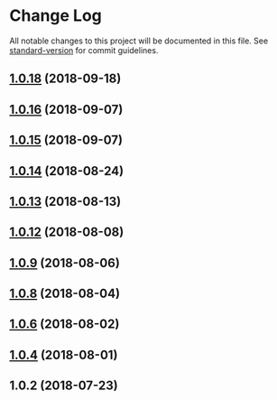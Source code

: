 # Change Log

All notable changes to this project will be documented in this file. See [standard-version](https://github.com/conventional-changelog/standard-version) for commit guidelines.

<a name="1.0.18"></a>
## [1.0.18](https://github.com/Evolvus/evolvus-platform-server/compare/v1.0.16...v1.0.18) (2018-09-18)



<a name="1.0.16"></a>
## [1.0.16](https://github.com/Evolvus/evolvus-platform-server/compare/v1.0.15...v1.0.16) (2018-09-07)



<a name="1.0.15"></a>
## [1.0.15](https://github.com/Evolvus/evolvus-platform-server/compare/v1.0.14...v1.0.15) (2018-09-07)



<a name="1.0.14"></a>
## [1.0.14](https://github.com/Evolvus/evolvus-platform-server/compare/v1.0.13...v1.0.14) (2018-08-24)



<a name="1.0.13"></a>
## [1.0.13](https://github.com/Evolvus/evolvus-platform-server/compare/v1.0.12...v1.0.13) (2018-08-13)



<a name="1.0.12"></a>
## [1.0.12](https://github.com/Evolvus/evolvus-platform-server/compare/v1.0.9...v1.0.12) (2018-08-08)



<a name="1.0.9"></a>
## [1.0.9](https://github.com/Evolvus/evolvus-platform-server/compare/v1.0.8...v1.0.9) (2018-08-06)



<a name="1.0.8"></a>
## [1.0.8](https://github.com/Evolvus/evolvus-platform-server/compare/v1.0.6...v1.0.8) (2018-08-04)



<a name="1.0.6"></a>
## [1.0.6](https://github.com/Evolvus/evolvus-platform-server/compare/v1.0.4...v1.0.6) (2018-08-02)



<a name="1.0.4"></a>
## [1.0.4](https://github.com/Evolvus/evolvus-platform-server/compare/v1.0.2...v1.0.4) (2018-08-01)



<a name="1.0.2"></a>
## 1.0.2 (2018-07-23)
